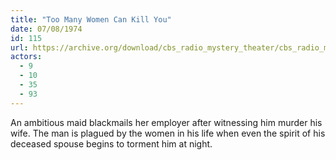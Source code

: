 ```yaml
---
title: "Too Many Women Can Kill You"
date: 07/08/1974
id: 115
url: https://archive.org/download/cbs_radio_mystery_theater/cbs_radio_mystery_theater-0101-0150.zip/cbs_radio_mystery_theater-0101-0150%2Fcbsrmt_0115_too_many_women_can_kill_you.mp3
actors:
  - 9
  - 10
  - 35
  - 93
---
```

An ambitious maid blackmails her employer after witnessing him murder his wife. The man is plagued by the women in his life when even the spirit of his deceased spouse begins to torment him at night.